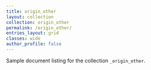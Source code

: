 ```yaml
---
title: origin_other
layout: collection
collection: origin_other
permalink: /origin_other/
entries_layout: grid
classes: wide
author_profile: false
---
```


Sample document listing for the collection `_origin_other`.

